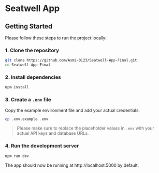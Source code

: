 # Seatwell App

## Getting Started

Please follow these steps to run the project locally:

### 1. **Clone the repository**
```bash
git clone https://github.com/Asmi-0123/Seatwell-App-Final.git
cd Seatwell-App-Final
```

### 2. **Install dependencies**
```bash
npm install
```

### 3. **Create a `.env` file**
Copy the example environment file and add your actual credentials:
```bash
cp .env.example .env
```
> Please make sure to replace the placeholder values in `.env` with your actual API keys and database URLs.

### 4. **Run the development server**
```bash
npm run dev
```
The app should now be running at http://localhost:5000 by default.
